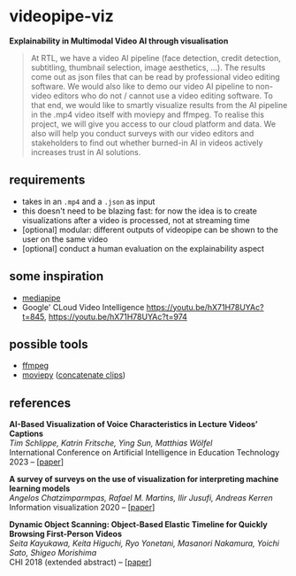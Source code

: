 # videopipe-viz

**Explainability in Multimodal Video AI through visualisation**

> At RTL, we have a video AI pipeline (face detection, credit detection, subtitling, thumbnail selection, image aesthetics, …). The results come out as json files that can be read by professional video editing software. We would also like to demo our video AI pipeline to non-video editors who do not / cannot use a video editing software. To that end, we would like to smartly visualize results from the AI pipeline in the .mp4 video itself with moviepy and ffmpeg.
> To realise this project, we will give you access to our cloud platform and data. We also will help you conduct surveys with our video editors and stakeholders to find out whether burned-in AI in videos actively increases trust in AI solutions.

## requirements

- takes in an `.mp4` and a `.json` as input
- this doesn't need to be blazing fast: for now the idea is to create visualizations after a video is processed, not at streaming time 
- [optional] modular: different outputs of videopipe can be shown to the user on the same video  
- [optional] conduct a human evaluation on the explainability aspect

## some inspiration

- [mediapipe](https://github.com/google/mediapipe)
- Google' CLoud Video Intelligence https://youtu.be/hX71H78UYAc?t=845, https://youtu.be/hX71H78UYAc?t=974

## possible tools

- [ffmpeg](https://ffmpeg.org/)
- [moviepy](https://zulko.github.io/moviepy/) ([concatenate clips](https://zulko.github.io/moviepy/getting_started/compositing.html))

## references

**AI-Based Visualization of Voice Characteristics in Lecture Videos’ Captions**  
*Tim Schlippe, Katrin Fritsche, Ying Sun, Matthias Wölfel*  
International Conference on Artificial Intelligence in Education Technology 2023 – [[paper](https://link.springer.com/chapter/10.1007/978-981-19-8040-4_8)]

**A survey of surveys on the use of visualization for interpreting machine learning models**  
*Angelos Chatzimparmpas, Rafael M. Martins, Ilir Jusufi, Andreas Kerren*  
Information visualization 2020 – [[paper](https://journals.sagepub.com/doi/10.1177/1473871620904671)]


**Dynamic Object Scanning: Object-Based Elastic Timeline for Quickly Browsing First-Person Videos**  
*Seita Kayukawa, Keita Higuchi, Ryo Yonetani, Masanori Nakamura, Yoichi Sato, Shigeo Morishima*  
CHI 2018 (extended abstract) – [[paper](https://dl.acm.org/doi/pdf/10.1145/3170427.3186501)]


